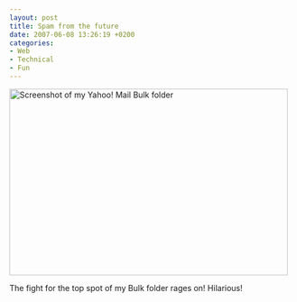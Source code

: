 ```yaml
---
layout: post
title: Spam from the future
date: 2007-06-08 13:26:19 +0200
categories:
- Web
- Technical
- Fun
---
```

<img src="http://www.rusiczki.net/blog/blogpics/future-spam.gif" width="493" height="331" class="image" alt="Screenshot of my Yahoo! Mail Bulk folder" />

The fight for the top spot of my Bulk folder rages on! Hilarious!
